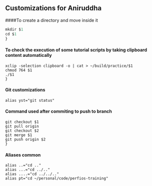 ## Customizations for Aniruddha

####To create a directory and move inside it
```d () {
mkdir $1
cd $1
}
```
#### To check the execution of some tutorial scripts by taking clipboard content automatically
```chkscript () {
xclip -selection clipboard -o | cat > ~/build/practice/$1
chmod 764 $1
./$1
}
```
#### Git customizations
```aidl
alias yst="git status"
```

#### Command used after commiting to push to branch
```ygpush () {
git checkout $1
git pull origin
git checkout $2
git merge $1
git push origin $2
}
```

#### Aliases common
```
alias ..="cd .."
alias ...="cd ../.."
alias ....="cd ../../.."
alias pt="cd ~/personal/code/perfios-training"
```
